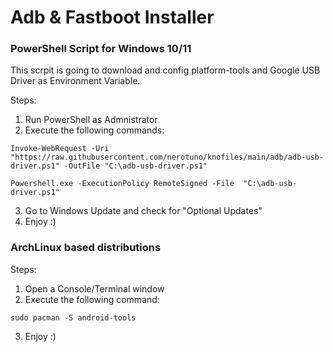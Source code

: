 # Adb & Fastboot Installer
### PowerShell Script for Windows 10/11
This scrpit is going to download and config platform-tools and Google USB Driver as Environment Variable.

Steps:
1. Run PowerShell as Admnistrator
2. Execute the following commands:

```
Invoke-WebRequest -Uri "https://raw.githubusercontent.com/nerotuno/knofiles/main/adb/adb-usb-driver.ps1" -OutFile "C:\adb-usb-driver.ps1"
```

```
Powershell.exe -ExecutionPolicy RemoteSigned -File  "C:\adb-usb-driver.ps1"
```
3. Go to Windows Update and check for "Optional Updates"
4. Enjoy :)

### ArchLinux based distributions
Steps:
1. Open a Console/Terminal window
2. Execute the following command:

```
sudo pacman -S android-tools
```
3. Enjoy :)
